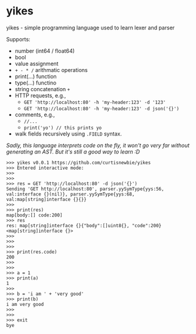 # yikes

yikes - simple programming language used to learn lexer and parser

Supports:
- number (int64 / float64)
- bool
- value assignment
- `+ - * /` arithmatic operations
- print(...) function
- type(...) functino
- string concatenation `+`
- HTTP requests, e.g.,
    - `GET 'http://localhost:80' -h 'my-header:123' -d '123'`
    - `GET 'http://localhost:80' -h 'my-header:123' -d json('{}')`
- comments, e.g.,
    - `//...`
    - `print('yo') // this prints yo`
- walk fields recursively using `.FIELD` syntax.

*Sadly, this language interprets code on the fly, it won't go very far without generating an AST. But it's still a good way to learn :D*

```
>>> yikes v0.0.1 https://github.com/curtisnewbie/yikes
>>> Entered interactive mode:
>>>
>>>
>>> res = GET 'http://localhost:80' -d json('{}')
Sending 'GET http://localhost:80', parser.yySymType{yys:56, val:interface {}(nil)}, parser.yySymType{yys:68, val:map[string]interface {}{}}
>>>
>>> print(res)
map[body:[] code:200]
>>> res
res: map[string]interface {}{"body":[]uint8{}, "code":200} <map[string]interface {}>
>>>
>>>
>>>
>>> print(res.code)
200
>>>
>>>
>>> a = 1
>>> print(a)
1
>>>
>>> b = 'i am ' + 'very good'
>>> print(b)
i am very good
>>>
>>>
>>> exit
bye
```